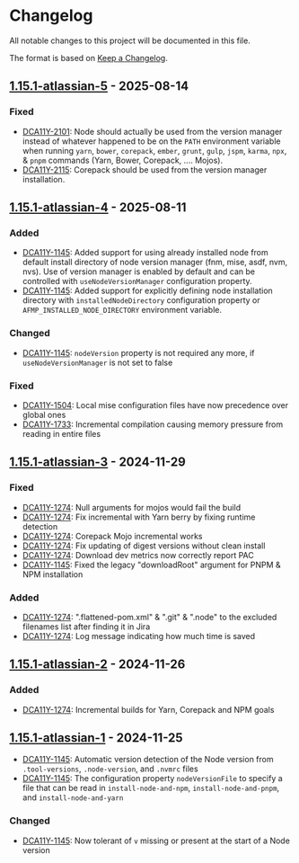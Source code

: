 # Changelog

All notable changes to this project will be documented in this file.

The format is based on [Keep a Changelog](https://keepachangelog.com/en/1.1.0/).

## [1.15.1-atlassian-5] - 2025-08-14

### Fixed
- [DCA11Y-2101]: Node should actually be used from the version manager instead of whatever happened to be on the `PATH` environment variable when running `yarn`, `bower`, `corepack`, `ember`, `grunt`, `gulp`, `jspm`, `karma`, `npx`, & `pnpm` commands (Yarn, Bower, Corepack, .... Mojos).
- [DCA11Y-2115]: Corepack should be used from the version manager installation.

## [1.15.1-atlassian-4] - 2025-08-11

### Added
- [DCA11Y-1145]: Added support for using already installed node from default install directory of node version manager (fnm, mise, asdf, nvm, nvs). Use of version manager is enabled by default and can be controlled with `useNodeVersionManager` configuration property.
- [DCA11Y-1145]: Added support for explicitly defining node installation directory with `installedNodeDirectory` configuration property or `AFMP_INSTALLED_NODE_DIRECTORY` environment variable.

### Changed
- [DCA11Y-1145]: `nodeVersion` property is not required any more, if `useNodeVersionManager` is not set to false

### Fixed
- [DCA11Y-1504]: Local mise configuration files have now precedence over global ones
- [DCA11Y-1733]: Incremental compilation causing memory pressure from reading in entire files

## [1.15.1-atlassian-3]  - 2024-11-29

### Fixed

- [DCA11Y-1274]: Null arguments for mojos would fail the build
- [DCA11Y-1274]: Fix incremental with Yarn berry by fixing runtime detection
- [DCA11Y-1274]: Corepack Mojo incremental works
- [DCA11Y-1274]: Fix updating of digest versions without clean install
- [DCA11Y-1274]: Download dev metrics now correctly report PAC
- [DCA11Y-1145]: Fixed the legacy "downloadRoot" argument for PNPM & NPM installation

### Added

- [DCA11Y-1274]: ".flattened-pom.xml" & ".git" & ".node" to the excluded filenames list after finding it in Jira
- [DCA11Y-1274]: Log message indicating how much time is saved

## [1.15.1-atlassian-2] - 2024-11-26

### Added

- [DCA11Y-1274]: Incremental builds for Yarn, Corepack and NPM goals 

## [1.15.1-atlassian-1] - 2024-11-25

- [DCA11Y-1145]: Automatic version detection of the Node version from `.tool-versions`, `.node-version`, and `.nvmrc` files
- [DCA11Y-1145]: The configuration property `nodeVersionFile` to specify a file that can be read in `install-node-and-npm`, `install-node-and-pnpm`, and `install-node-and-yarn`

### Changed

- [DCA11Y-1145]: Now tolerant of `v` missing or present at the start of a Node version


[DCA11Y-2115]: https://hello.jira.atlassian.cloud/browse/DCA11Y-2115
[DCA11Y-2101]: https://hello.jira.atlassian.cloud/browse/DCA11Y-2101
[DCA11Y-1733]: https://hello.jira.atlassian.cloud/browse/DCA11Y-1733
[DCA11Y-1504]: https://hello.jira.atlassian.cloud/browse/DCA11Y-1504
[DCA11Y-1274]: https://hello.jira.atlassian.cloud/browse/DCA11Y-1274
[DCA11Y-1145]: https://hello.jira.atlassian.cloud/browse/DCA11Y-1145

[unreleased]: https://github.com/atlassian-forks/frontend-maven-plugin/compare/frontend-plugins-1.15.1-atlassian-5...HEAD
[1.15.1-atlassian-5]: https://github.com/atlassian-forks/frontend-maven-plugin/compare/frontend-plugins-1.15.1-atlassian-4...frontend-plugins-1.15.1-atlassian-5
[1.15.1-atlassian-4]: https://github.com/atlassian-forks/frontend-maven-plugin/compare/frontend-plugins-1.15.1-atlassian-3...frontend-plugins-1.15.1-atlassian-4
[1.15.1-atlassian-3]: https://github.com/atlassian-forks/frontend-maven-plugin/compare/frontend-plugins-1.15.1-atlassian-2...frontend-plugins-1.15.1-atlassian-3
[1.15.1-atlassian-2]: https://github.com/atlassian-forks/frontend-maven-plugin/compare/frontend-plugins-1.15.1-atlassian-1...frontend-plugins-1.15.1-atlassian-2
[1.15.1-atlassian-1]: https://github.com/atlassian-forks/frontend-maven-plugin/compare/frontend-plugins-1.15.1-atlassian-1-16519678...frontend-plugins-1.15.1-atlassian-1
[1.15.1-atlassian-1-16519678]: https://github.com/atlassian-forks/frontend-maven-plugin/compare/frontend-plugins-1.15.1...frontend-plugins-1.15.1-atlassian-1-16519678
